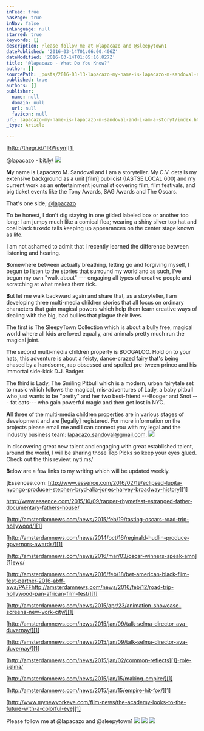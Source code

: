 ```yaml
---
inFeed: true
hasPage: true
inNav: false
inLanguage: null
starred: true
keywords: []
description: Please follow me at @lapacazo and @sleepytown1
datePublished: '2016-03-14T01:06:00.406Z'
dateModified: '2016-03-14T01:05:16.827Z'
title: '@lapacazo - What Do You Know?'
author: []
sourcePath: _posts/2016-03-13-lapacazo-my-name-is-lapacazo-m-sandoval-and-i-am-a-storyt.md
published: true
authors: []
publisher:
  name: null
  domain: null
  url: null
  favicon: null
url: lapacazo-my-name-is-lapacazo-m-sandoval-and-i-am-a-storyt/index.html
_type: Article

---
```

[][0]

[http://thegr.id/1IRWuyn][1]

@lapacazo - [bit.ly/][1]
![](https://the-grid-user-content.s3-us-west-2.amazonaws.com/b4f15de9-b220-4279-8017-16719236f834.jpg)

**M**y name is Lapacazo M. Sandoval and I am a storyteller.  My C.V. details my extensive background as a unit \[film\] publicist (IASTSE LOCAL 600) and my current work as an entertainment journalist covering film, film festivals, and big ticket events like the Tony Awards, SAG Awards and The Oscars.

**T**hat's one side; [@lapacazo][1]

**T**o be honest, I don't dig staying in one gilded labeled box or another too long; I am jumpy much like a comical flea; wearing a shiny silver top hat and coal black tuxedo tails keeping up appearances on the center stage known as life.

**I** am not ashamed to admit that I recently learned the difference between listening and hearing.

**S**omewhere between actually breathing, letting go and forgiving myself, I begun to listen to the stories that surround my world and as such, I've begun my own "walk about" --- engaging all types of creative people and scratching at what makes them tick.

**B**ut let me walk backward again and share that, as a storyteller, I am developing three multi-media children stories that all focus on ordinary characters that gain magical powers which help them learn creative ways of dealing with the big, bad bullies that plague their lives.

**T**he first is The SleepyTown Collection which is about a bully free, magical world where all kids are loved equally, and animals pretty much run the magical joint.

**T**he second multi-media children property is BOOGALOO.  Hold on to your hats, this adventure is about a feisty, dance-crazed fairy that's being chased by a handsome, rap obsessed and spoiled pre-tween prince and his  immortal side-kick D.J. Badger.

**T**he third is Lady, The Smiling Pitbull which is a modern, urban fairytale set to music which follows the magical, mis-adventures of Lady, a baby pitbull who just wants to be "pretty" and her two best-friend ---Booger and Snot --- fat cats--- who gain powerful magic and then get lost in NYC.

**A**ll three of the multi-media children properties are in various stages of development and are \[legally\] registered.  For more information on the projects please email me and I can connect you with my legal and the industry business team: lapacazo.sandoval@gmail.com.
![](https://the-grid-user-content.s3-us-west-2.amazonaws.com/1c5199d5-5754-4464-802e-f8826c0cdc3c.jpg)

In discovering great new talent and engaging with great established talent, around the world, I will be sharing those Top Picks so keep your eyes glued. Check out the this review:  nyti.ms/

**B**elow are a few links to my writing which will be updated weekly.

[Essencee.com:  http://www.essence.com/2016/02/19/eclipsed-lupita-nyongo-producer-stephen-bryd-alia-jones-harvey-broadway-history][1]

[http://www.essence.com/2015/10/09/rapper-rhymefest-estranged-father-documentary-fathers-house/ ][1]

[http://amsterdamnews.com/news/2015/feb/19/tasting-oscars-road-trip-hollywood/][1]

[http://amsterdamnews.com/news/2014/oct/16/reginald-hudlin-produce-governors-awards/][1]

[http://amsterdamnews.com/news/2016/mar/03/oscar-winners-speak-amn][1]ews/

[http://amsterdamnews.com/news/2016/feb/18/bet-american-black-film-fest-partner-2016-abff-awa/PAFFhttp://amsterdamnews.com/news/2016/feb/12/road-trip-hollywood-pan-african-film-fest/][1]

[http://amsterdamnews.com/news/2015/apr/23/animation-showcase-screens-new-york-city/][1]

[http://amsterdamnews.com/news/2015/jan/09/talk-selma-director-ava-duvernay/][1]

[http://amsterdamnews.com/news/2015/jan/09/talk-selma-director-ava-duvernay/][1]

[http://amsterdamnews.com/news/2015/jan/02/common-reflects][1]-role-selma/

[http://amsterdamnews.com/news/2015/jan/15/making-empire/][1]

[http://amsterdamnews.com/news/2015/jan/15/empire-hit-fox/][1]

[http://www.mynewyorkeye.com/film-news/the-academy-looks-to-the-future-with-a-colorful-eye][1]

Please follow me at @lapacazo and @sleepytown1
![](https://the-grid-user-content.s3-us-west-2.amazonaws.com/08009bf9-8852-4190-9d7d-184f3acb3b95.jpg)
![](https://the-grid-user-content.s3-us-west-2.amazonaws.com/757c158d-700e-4aa0-949f-e4b6119393da.jpg)
![](https://imgflo.herokuapp.com/graph/vahj1ThiexotieMo/990cffaab8d59e3a4a99c1681672f9d5/passthrough.jpg?height=600&input=https%3A%2F%2Fthe-grid-user-content.s3-us-west-2.amazonaws.com%2F2c976395-9401-44f3-9670-4e9bb28a84ae.jpg)

  


[0]: http://thegr.id/1IRWuyn.
[1]: null